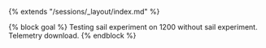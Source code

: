 {% extends "/sessions/_layout/index.md" %}

{% block goal %}
Testing sail experiment on 1200 without sail experiment. Telemetry download.
{% endblock %}
